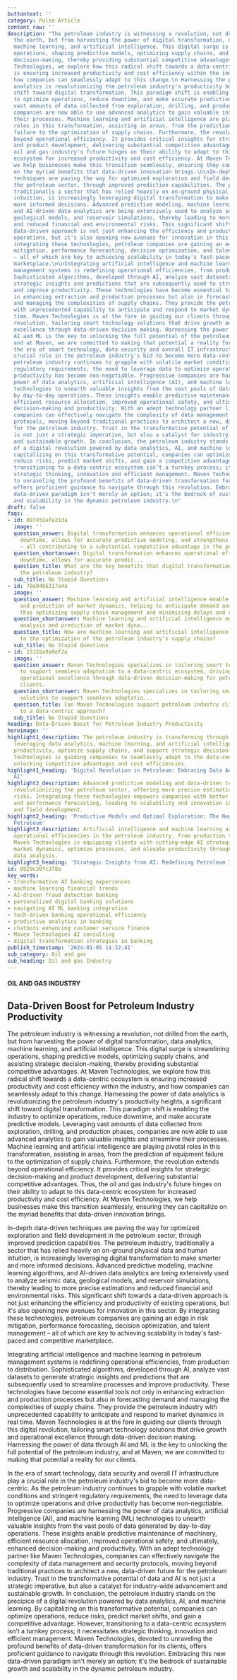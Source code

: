 ```yaml
---
buttontext: ''
category: Pulse Article
content_raw: ''
description: "The petroleum industry is witnessing a revolution, not drilled from
  the earth, but from harvesting the power of digital transformation, data analytics,
  machine learning, and artificial intelligence. This digital surge is streamlining
  operations, shaping predictive models, optimizing supply chains, and assisting strategic
  decision-making, thereby providing substantial competitive advantages. At Maven
  Technologies, we explore how this radical shift towards a data-centric ecosystem
  is ensuring increased productivity and cost efficiency within the industry, and
  how companies can seamlessly adapt to this change.\n Harnessing the power of data
  analytics is revolutionizing the petroleum industry's productivity heights, a significant
  shift toward digital transformation. This paradigm shift is enabling the industry
  to optimize operations, reduce downtime, and make accurate predictive models. Leveraging
  vast amounts of data collected from exploration, drilling, and production phases,
  companies are now able to use advanced analytics to gain valuable insights and streamline
  their processes. Machine learning and artificial intelligence are playing pivotal
  roles in this transformation, assisting in areas, from the prediction of equipment
  failure to the optimization of supply chains. Furthermore, the revolution extends
  beyond operational efficiency. It provides critical insights for strategic decision-making
  and product development, delivering substantial competitive advantages. Thus, the
  oil and gas industry's future hinges on their ability to adapt to this data-centric
  ecosystem for increased productivity and cost efficiency. At Maven Technologies,
  we help businesses make this transition seamlessly, ensuring they can capitalize
  on the myriad benefits that data-driven innovation brings.\n\nIn-depth data-driven
  techniques are paving the way for optimized exploration and field development in
  the petroleum sector, through improved prediction capabilities. The petroleum industry,
  traditionally a sector that has relied heavily on on-ground physical data and human
  intuition, is increasingly leveraging digital transformation to make smarter and
  more informed decisions. Advanced predictive modeling, machine learning algorithms,
  and AI-driven data analytics are being extensively used to analyze seismic data,
  geological models, and reservoir simulations, thereby leading to more precise estimations
  and reduced financial and environmental risks. This significant shift towards a
  data-driven approach is not just enhancing the efficiency and productivity of existing
  operations, but it's also opening new avenues for innovation in this sector. By
  integrating these technologies, petroleum companies are gaining an edge in risk
  mitigation, performance forecasting, decision optimization, and talent management
  – all of which are key to achieving scalability in today's fast-paced and competitive
  marketplace.\n\nIntegrating artificial intelligence and machine learning in petroleum
  management systems is redefining operational efficiencies, from production to distribution.
  Sophisticated algorithms, developed through AI, analyze vast datasets to generate
  strategic insights and predictions that are subsequently used to streamline processes
  and improve productivity. These technologies have become essential tools not only
  in enhancing extraction and production processes but also in forecasting demand
  and managing the complexities of supply chains. They provide the petroleum industry
  with unprecedented capability to anticipate and respond to market dynamics in real
  time. Maven Technologies is at the fore in guiding our clients through this digital
  revolution, tailoring smart technology solutions that drive growth and operational
  excellence through data-driven decision making. Harnessing the power of data through
  AI and ML is the key to unlocking the full potential of the petroleum industry,
  and at Maven, we are committed to making that potential a reality for our clients.\n\nIn
  the era of smart technology, data security and overall IT infrastructure play a
  crucial role in the petroleum industry's bid to become more data-centric. As the
  petroleum industry continues to grapple with volatile market conditions and stringent
  regulatory requirements, the need to leverage data to optimize operations and drive
  productivity has become non-negotiable. Progressive companies are harnessing the
  power of data analytics, artificial intelligence (AI), and machine learning (ML)
  technologies to unearth valuable insights from the vast pools of data generated
  by day-to-day operations. These insights enable predictive maintenance of machinery,
  efficient resource allocation, improved operational safety, and ultimately, enhanced
  decision-making and productivity. With an adept technology partner like Maven Technologies,
  companies can effectively navigate the complexity of data management and security
  protocols, moving beyond traditional practices to architect a new, data-driven future
  for the petroleum industry. Trust in the transformative potential of data and AI
  is not just a strategic imperative, but also a catalyst for industry-wide advancement
  and sustainable growth. In conclusion, the petroleum industry stands on the precipice
  of a digital revolution powered by data analytics, AI, and machine learning. By
  capitalizing on this transformative potential, companies can optimize operations,
  reduce risks, predict market shifts, and gain a competitive advantage. However,
  transitioning to a data-centric ecosystem isn’t a turnkey process; it necessitates
  strategic thinking, innovation and efficient management. Maven Technologies, devoted
  to unraveling the profound benefits of data-driven transformation for its clients,
  offers proficient guidance to navigate through this revolution. Embracing this new
  data-driven paradigm isn't merely an option; it's the bedrock of sustainable growth
  and scalability in the dynamic petroleum industry.\n"
draft: false
faqs:
- id: 097452efe21da
  image: ''
  question_answer: Digital transformation enhances operational efficiency, reduces
    downtime, allows for accurate predictive modeling, and strengthens strategic decision-making
    – all contributing to a substantial competitive advantage in the petroleum industry.
  question_shortanswer: Digital transformation enhances operational efficiency, reduces
    downtime, allows for accurate predic...
  question_title: What are the key benefits that digital transformation brings to
    the petroleum industry?
  sub_title: No Stupid Questions
- id: 70a9486317a4a
  image: ''
  question_answer: Machine learning and artificial intelligence enable real-time analysis
    and prediction of market dynamics, helping to anticipate demand and supply fluctuations,
    thus optimizing supply chain management and minimizing delays and costs.
  question_shortanswer: Machine learning and artificial intelligence enable real-time
    analysis and prediction of market dyna...
  question_title: How are machine learning and artificial intelligence contributing
    to the optimization of the petroleum industry's supply chains?
  sub_title: No Stupid Questions
- id: 15155a9a9ef2a
  image: ''
  question_answer: Maven Technologies specializes in tailoring smart technology solutions
    to support seamless adaptation to a data-centric ecosystem, driving growth, and
    operational excellence through data-driven decision-making for petroleum industry
    clients.
  question_shortanswer: Maven Technologies specializes in tailoring smart technology
    solutions to support seamless adaptatio...
  question_title: Can Maven Technologies support petroleum industry clients in adapting
    to a data-centric approach?
  sub_title: No Stupid Questions
heading: Data-Driven Boost for Petroleum Industry Productivity
heroimage: ''
highlight1_description: The petroleum industry is transforming through digital innovation,
  leveraging data analytics, machine learning, and artificial intelligence to enhance
  productivity, optimize supply chains, and support strategic decision-making. Maven
  Technologies is guiding companies to seamlessly adapt to the data-centric ecosystem,
  unlocking competitive advantages and cost efficiencies.
highlight1_heading: 'Digital Revolution in Petroleum: Embracing Data Analytics and
  AI'
highlight2_description: Advanced predictive modeling and data-driven techniques are
  revolutionizing the petroleum sector, offering more precise estimations and lowering
  risks. Integrating these technologies empowers companies with better risk management
  and performance forecasting, leading to scalability and innovation in exploration
  and field development.
highlight2_heading: 'Predictive Models and Optimal Exploration: The New Frontier for
  Petroleum'
highlight3_description: Artificial intelligence and machine learning are redefining
  operational efficiencies in the petroleum industry, from production to distribution.
  Maven Technologies is equipping clients with cutting-edge AI strategies to anticipate
  market dynamics, optimize processes, and elevate productivity through strategic
  data analysis.
highlight3_heading: 'Strategic Insights from AI: Redefining Petroleum Industry Efficiency'
id: 8929c38fc378a
key_words:
- transformative AI banking experiences
- machine learning financial trends
- AI-driven fraud detection banking
- personalized digital banking solutions
- navigating AI ML banking integration
- tech-driven banking operational efficiency
- predictive analytics in banking
- chatbots enhancing customer service finance
- Maven Technologies AI consulting
- digital transformation strategies in banking
publish_timestamp: '2024-01-05 14:32:41'
sub_category: Oil and gas
sub_heading: Oil and gas Industry
---
```


#### OIL AND GAS INDUSTRY
## Data-Driven Boost for Petroleum Industry Productivity
The petroleum industry is witnessing a revolution, not drilled from the earth, but from harvesting the power of digital transformation, data analytics, machine learning, and artificial intelligence. This digital surge is streamlining operations, shaping predictive models, optimizing supply chains, and assisting strategic decision-making, thereby providing substantial competitive advantages. At Maven Technologies, we explore how this radical shift towards a data-centric ecosystem is ensuring increased productivity and cost efficiency within the industry, and how companies can seamlessly adapt to this change.
 Harnessing the power of data analytics is revolutionizing the petroleum industry's productivity heights, a significant shift toward digital transformation. This paradigm shift is enabling the industry to optimize operations, reduce downtime, and make accurate predictive models. Leveraging vast amounts of data collected from exploration, drilling, and production phases, companies are now able to use advanced analytics to gain valuable insights and streamline their processes. Machine learning and artificial intelligence are playing pivotal roles in this transformation, assisting in areas, from the prediction of equipment failure to the optimization of supply chains. Furthermore, the revolution extends beyond operational efficiency. It provides critical insights for strategic decision-making and product development, delivering substantial competitive advantages. Thus, the oil and gas industry's future hinges on their ability to adapt to this data-centric ecosystem for increased productivity and cost efficiency. At Maven Technologies, we help businesses make this transition seamlessly, ensuring they can capitalize on the myriad benefits that data-driven innovation brings.

In-depth data-driven techniques are paving the way for optimized exploration and field development in the petroleum sector, through improved prediction capabilities. The petroleum industry, traditionally a sector that has relied heavily on on-ground physical data and human intuition, is increasingly leveraging digital transformation to make smarter and more informed decisions. Advanced predictive modeling, machine learning algorithms, and AI-driven data analytics are being extensively used to analyze seismic data, geological models, and reservoir simulations, thereby leading to more precise estimations and reduced financial and environmental risks. This significant shift towards a data-driven approach is not just enhancing the efficiency and productivity of existing operations, but it's also opening new avenues for innovation in this sector. By integrating these technologies, petroleum companies are gaining an edge in risk mitigation, performance forecasting, decision optimization, and talent management – all of which are key to achieving scalability in today's fast-paced and competitive marketplace.

Integrating artificial intelligence and machine learning in petroleum management systems is redefining operational efficiencies, from production to distribution. Sophisticated algorithms, developed through AI, analyze vast datasets to generate strategic insights and predictions that are subsequently used to streamline processes and improve productivity. These technologies have become essential tools not only in enhancing extraction and production processes but also in forecasting demand and managing the complexities of supply chains. They provide the petroleum industry with unprecedented capability to anticipate and respond to market dynamics in real time. Maven Technologies is at the fore in guiding our clients through this digital revolution, tailoring smart technology solutions that drive growth and operational excellence through data-driven decision making. Harnessing the power of data through AI and ML is the key to unlocking the full potential of the petroleum industry, and at Maven, we are committed to making that potential a reality for our clients.

In the era of smart technology, data security and overall IT infrastructure play a crucial role in the petroleum industry's bid to become more data-centric. As the petroleum industry continues to grapple with volatile market conditions and stringent regulatory requirements, the need to leverage data to optimize operations and drive productivity has become non-negotiable. Progressive companies are harnessing the power of data analytics, artificial intelligence (AI), and machine learning (ML) technologies to unearth valuable insights from the vast pools of data generated by day-to-day operations. These insights enable predictive maintenance of machinery, efficient resource allocation, improved operational safety, and ultimately, enhanced decision-making and productivity. With an adept technology partner like Maven Technologies, companies can effectively navigate the complexity of data management and security protocols, moving beyond traditional practices to architect a new, data-driven future for the petroleum industry. Trust in the transformative potential of data and AI is not just a strategic imperative, but also a catalyst for industry-wide advancement and sustainable growth. In conclusion, the petroleum industry stands on the precipice of a digital revolution powered by data analytics, AI, and machine learning. By capitalizing on this transformative potential, companies can optimize operations, reduce risks, predict market shifts, and gain a competitive advantage. However, transitioning to a data-centric ecosystem isn’t a turnkey process; it necessitates strategic thinking, innovation and efficient management. Maven Technologies, devoted to unraveling the profound benefits of data-driven transformation for its clients, offers proficient guidance to navigate through this revolution. Embracing this new data-driven paradigm isn't merely an option; it's the bedrock of sustainable growth and scalability in the dynamic petroleum industry.